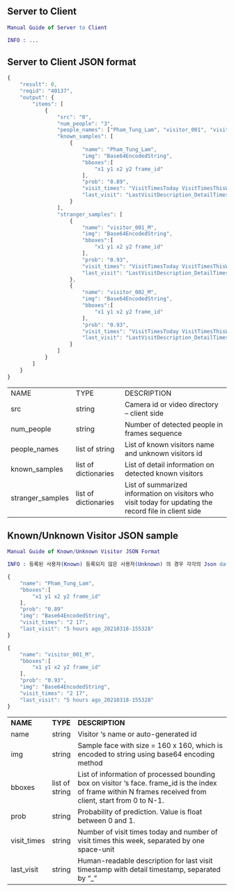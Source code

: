 
## Server to Client
```erlang
Manual Guide of Server to Client

INFO : ...

```

## Server to Client JSON format
```js
{
    "result": 0,
    "reqid": "40137",
    "output": {
        "items": [
            {
                "src": "0",
                "num_people": "3",
                "people_names": ["Pham_Tung_Lam", "visitor_001", "visitor_002"],
                "known_samples": [
                    {
                        "name": "Pham_Tung_Lam",
                        "img": "Base64EncodedString",
                        "bboxes":[
                            "x1 y1 x2 y2 frame_id"
                        ],
                        "prob": "0.89",
                        "visit_times": "VisitTimesToday VisitTimesThisWeek",
                        "last_visit": "LastVisitDescription_DetailTimestamp"
                    } 
                ],
                "stranger_samples": [
                    {
                        "name": "visitor_001_M",
                        "img": "Base64EncodedString",
                        "bboxes":[
                            "x1 y1 x2 y2 frame_id"
                        ],
                        "prob": "0.93",
                        "visit_times": "VisitTimesToday VisitTimesThisWeek",
                        "last_visit": "LastVisitDescription_DetailTimestamp" 
                    },
                    {
                        "name": "visitor_002_M",
                        "img": "Base64EncodedString",
                        "bboxes":[
                            "x1 y1 x2 y2 frame_id"
                        ],
                        "prob": "0.93",
                        "visit_times": "VisitTimesToday VisitTimesThisWeek",
                        "last_visit": "LastVisitDescription_DetailTimestamp" 
                    }
                ]
            }
        ]
    }
}
```



<table>
<tr>
<td>NAME</td>
<td>TYPE</td>
<td>DESCRIPTION</td>
</tr>
<tr>
<td>src</td>
<td>string</td>
<td>Camera id or video directory – client side</td>
</tr>
<tr>
<td>num_people</td>
<td>string</td>
<td>Number of detected people in frames sequence</td>
</tr>
<tr>
<td>people_names</td>
<td>list of string</td>
<td>List of known visitors name and unknown visitors id</td>
</tr>
<tr>
<td>known_samples</td>
<td>list of dictionaries</td>
<td>List of detail information on detected known visitors</td>
</tr>
<tr>
<td>stranger_samples</td>
<td>list of dictionaries</td>
<td>List of summarized information on visitors who visit today for updating the record file in client side</td>
</tr>
</table>




## Known/Unknown Visitor JSON sample

```erlang
Manual Guide of Known/Unknown Visitor JSON Format

INFO : 등록된 사용자(Known) 등록되지 않은 사용자(Unknown) 의 경우 각각의 Json data 포맷은 다음과 같습니다. 등록되지 않은 사용자의 경우, 자동생성된 아이디로 구분짓습니다.

```


```js
{
    "name": "Pham_Tung_Lam",
    "bboxes":[
        "x1 y1 x2 y2 frame_id"
    ],
    "prob": "0.89"
    "img": "Base64EncodedString",
    "visit_times": "2 17",
    "last_visit": "5 hours ago_20210318-155328"
}
```
```js
{
    "name": "visitor_001_M",
    "bboxes":[
        "x1 y1 x2 y2 frame_id"
    ],
    "prob": "0.93",
    "img": "Base64EncodedString",
    "visit_times": "2 17",
    "last_visit": "5 hours ago_20210318-155328" 
}
```

<table >
<tr>
<td><strong>NAME</strong></td>
<td><strong>TYPE</strong></td>
<td><strong>DESCRIPTION</strong></td>
</tr>
<tr>
<td>name</td>
<td>string</td>
<td style="width: 750px;">Visitor ‘s name or auto-generated id</td>
</tr>
<tr>
<td>img</td>
<td>string</td>
<td>Sample face with size = 160 x 160, which is encoded to string using base64 encoding method</td>
</tr>
<tr>
<td>bboxes</td>
<td>list of string</td>
<td>List of information of processed bounding box on visitor ‘s face. frame_id is the index of frame within N frames received from client, start from 0 to N-1.</td>
</tr>
<tr>
<td>prob</td>
<td>string</td>
<td>Probability of prediction. Value is float between 0 and 1.</td>
</tr>
<tr>
<td>visit_times</td>
<td>string</td>
<td>Number of visit times today and number of visit times this week, separated by one space-unit</td>
</tr>
<tr>
<td>last_visit</td>
<td>string</td>
<td>Human-readable description for last visit timestamp with detail timestamp, separated by “_”</td>
</tr>
</table>


<!-- <img src="Facial_bbox.jpg" alt="Detected face with bounding box" style="width:400px;" class="center"> -->
<!-- <head>
<meta name="viewport" content="width=device-width, initial-scale=1">
<style>
img {
  display: block;
  margin-left: auto;
  margin-right: auto;
}
</style>
</head> -->
